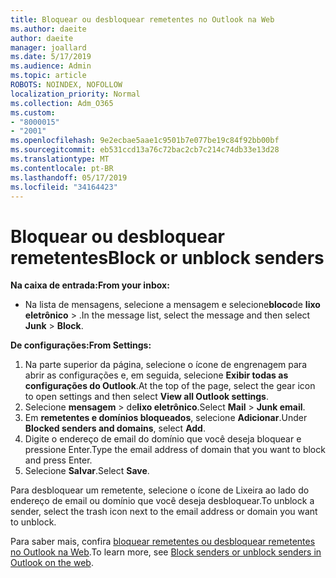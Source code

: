 ```yaml
---
title: Bloquear ou desbloquear remetentes no Outlook na Web
ms.author: daeite
author: daeite
manager: joallard
ms.date: 5/17/2019
ms.audience: Admin
ms.topic: article
ROBOTS: NOINDEX, NOFOLLOW
localization_priority: Normal
ms.collection: Adm_O365
ms.custom:
- "8000015"
- "2001"
ms.openlocfilehash: 9e2ecbae5aae1c9501b7e077be19c84f92bb00bf
ms.sourcegitcommit: eb531ccd13a76c72bac2cb7c214c74db33e13d28
ms.translationtype: MT
ms.contentlocale: pt-BR
ms.lasthandoff: 05/17/2019
ms.locfileid: "34164423"
---
```

# <a name="block-or-unblock-senders"></a><span data-ttu-id="312c0-102">Bloquear ou desbloquear remetentes</span><span class="sxs-lookup"><span data-stu-id="312c0-102">Block or unblock senders</span></span>

<span data-ttu-id="312c0-103">**Na caixa de entrada:**</span><span class="sxs-lookup"><span data-stu-id="312c0-103">**From your inbox:**</span></span>

- <span data-ttu-id="312c0-104">Na lista de mensagens, selecione a mensagem e selecione**bloco**de **lixo eletrônico** > .</span><span class="sxs-lookup"><span data-stu-id="312c0-104">In the message list, select the message and then select **Junk** > **Block**.</span></span>

<span data-ttu-id="312c0-105">**De configurações:**</span><span class="sxs-lookup"><span data-stu-id="312c0-105">**From Settings:**</span></span>

1. <span data-ttu-id="312c0-106">Na parte superior da página, selecione o ícone de engrenagem para abrir as configurações e, em seguida, selecione **Exibir todas as configurações do Outlook**.</span><span class="sxs-lookup"><span data-stu-id="312c0-106">At the top of the page, select the gear icon to open settings and then select **View all Outlook settings**.</span></span>
2. <span data-ttu-id="312c0-107">Selecione **mensagem** > de**lixo eletrônico**.</span><span class="sxs-lookup"><span data-stu-id="312c0-107">Select **Mail** > **Junk email**.</span></span>
3. <span data-ttu-id="312c0-108">Em **remetentes e domínios bloqueados**, selecione **Adicionar**.</span><span class="sxs-lookup"><span data-stu-id="312c0-108">Under **Blocked senders and domains**, select **Add**.</span></span>
4. <span data-ttu-id="312c0-109">Digite o endereço de email do domínio que você deseja bloquear e pressione Enter.</span><span class="sxs-lookup"><span data-stu-id="312c0-109">Type the email address of domain that you want to block and press Enter.</span></span>
5. <span data-ttu-id="312c0-110">Selecione **Salvar**.</span><span class="sxs-lookup"><span data-stu-id="312c0-110">Select **Save**.</span></span>

<span data-ttu-id="312c0-111">Para desbloquear um remetente, selecione o ícone de Lixeira ao lado do endereço de email ou domínio que você deseja desbloquear.</span><span class="sxs-lookup"><span data-stu-id="312c0-111">To unblock a sender, select the trash icon next to the email address or domain you want to unblock.</span></span>

<span data-ttu-id="312c0-112">Para saber mais, confira [bloquear remetentes ou desbloquear remetentes no Outlook na Web](https://support.office.com/article/9bf812d4-6995-4d19-901a-76d6e26939b0).</span><span class="sxs-lookup"><span data-stu-id="312c0-112">To learn more, see [Block senders or unblock senders in Outlook on the web](https://support.office.com/article/9bf812d4-6995-4d19-901a-76d6e26939b0).</span></span>